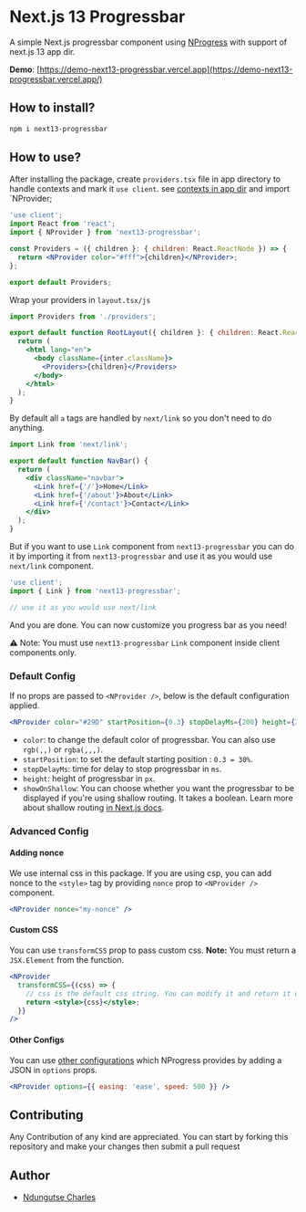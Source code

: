 # Next.js 13 Progressbar

A simple Next.js progressbar component using [NProgress](http://ricostacruz.com/nprogress/) with support of next.js 13 app dir.

<!-- > [I've created this Blog to help you create your own progressbar](https://gosink.in/next-js-make-your-own-progress-bar-indicator-component-easily/) -->

**Demo**: [https://demo-next13-progressbar.vercel.app](https://demo-next13-progressbar.vercel.app/)

## How to install?

```bash
npm i next13-progressbar
```

## How to use?

After installing the package, create `providers.tsx` file in app directory to handle contexts and mark it `use client`. see [contexts in app dir](https://nextjs.org/docs/getting-started/react-essentials#context) and import `NProvider;

```jsx
'use client';
import React from 'react';
import { NProvider } from 'next13-progressbar';

const Providers = ({ children }: { children: React.ReactNode }) => {
  return <NProvider color="#fff">{children}</NProvider>;
};

export default Providers;
```

Wrap your providers in `layout.tsx/js`

```jsx
import Providers from './providers';

export default function RootLayout({ children }: { children: React.ReactNode }) {
  return (
    <html lang="en">
      <body className={inter.className}>
        <Providers>{children}</Providers>
      </body>
    </html>
  );
}
```

By default all `a` tags are handled by `next/link` so you don't need to do anything.

```jsx
import Link from 'next/link';

export default function NavBar() {
  return (
    <div className="navbar">
      <Link href={'/'}>Home</Link>
      <Link href={'/about'}>About</Link>
      <Link href={'/contact'}>Contact</Link>
    </div>
  );
}
```

But if you want to use `Link` component from `next13-progressbar` you can do it by importing it from `next13-progressbar` and use it as you would use `next/link` component.

```jsx
'use client';
import { Link } from 'next13-progressbar';

// use it as you would use next/link
```

And you are done. You can now customize you progress bar as you need!

⚠️ Note: You must use `next13-progressbar` `Link` component inside client components only.

### Default Config

If no props are passed to `<NProvider />`, below is the default configuration applied.

```jsx
<NProvider color="#29D" startPosition={0.3} stopDelayMs={200} height={3} showOnShallow={true} />
```

- `color`: to change the default color of progressbar. You can also use `rgb(,,)` or `rgba(,,,)`.
- `startPosition`: to set the default starting position : `0.3 = 30%`.
- `stopDelayMs`: time for delay to stop progressbar in `ms`.
- `height`: height of progressbar in `px`.
- `showOnShallow`: You can choose whether you want the progressbar to be displayed if you're using shallow routing. It takes a boolean. Learn more about shallow routing [in Next.js docs](https://nextjs.org/docs/routing/shallow-routing).

### Advanced Config

#### Adding nonce

We use internal css in this package. If you are using csp, you can add nonce to the `<style>` tag by providing `nonce` prop to `<NProvider />` component.

```jsx
<NProvider nonce="my-nonce" />
```

#### Custom CSS

You can use `transformCSS` prop to pass custom css.
**Note:** You must return a `JSX.Element` from the function.

```jsx
<NProvider
  transformCSS={(css) => {
    // css is the default css string. You can modify it and return it or return your own css.
    return <style>{css}</style>;
  }}
/>
```

#### Other Configs

You can use [other configurations](https://github.com/rstacruz/nprogress#configuration) which NProgress provides by adding a JSON in `options` props.

```jsx
<NProvider options={{ easing: 'ease', speed: 500 }} />
```

## Contributing

Any Contribution of any kind are appreciated. You can start by forking this repository and make your changes then submit a pull request

## Author

- [Ndungutse Charles](https://github.com/NdungutseCharles103)

